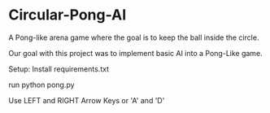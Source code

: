 # Circular-Pong-AI

A Pong-like arena game where the goal is to keep the ball inside the circle.

Our goal with this project was to implement basic AI into a Pong-Like game.

Setup:
Install requirements.txt

run python pong.py

Use LEFT and RIGHT Arrow Keys or 'A' and 'D'
